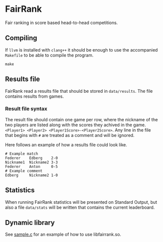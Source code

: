 FairRank
========

Fair ranking in score based head-to-head competitions.

Compiling
---------

If ``llvm`` is installed with ``clang++`` it should be enough to use the
accompanied ``Makefile`` to be able to compile the program.

```
make
````

Results file
------------

FairRank read a results file that should be stored in ``data/results``. The
file contains results from games.

### Result file syntax

The result file should contain one game per row, where the nickname of the two
players are listed along with the scores they achived in the game.
``<Player1> <Player2> <Player1Score>-<Player2Score>``. Any line in the file
that begins with ``#`` are treated as a comment and will be ignored.

Here follows an example of how a results file could look like.

```
# Example match
Federer    Edberg    2-0
Nickname1  Nickname2 3-3
Federer    Anton     0-5
# Example comment
Edberg     Nickname2 1-0
```

Statistics
----------

When running FairRank statistics will be presented on Standard Output, but also
a file ``data/stats`` will be written that contains the current leaderboard.

Dynamic library
---------------

See [sample.c](sample.c) for an example of how to use libfairrank.so.
